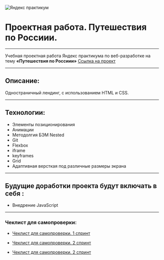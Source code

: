 ![Яндекс практикум](https://m.seonews.ru/upload/iblock/f73/f73322ed95450f64df7156706fc01091.jpg)
# Проектная работа. Путешествия по Россиии.
____

Учебная проектная работа Яндекс практикума по веб-разработке на тему **«Путешествия по Россиии»**
[Ссылка на проект](https://angels132.github.io/russian-travel/)
___
## Описание:

Одностраничный лендинг, с использованием HTML и CSS.

___
## Технологии:
+ Элементы позиционирования
+ Анимации
+ Методолгия БЭМ Nested
+ Git
+ Flexbox
+ iframe
+ keyframes
+ Grid
+ Адаптивная версткая под различные размеры экрана
    
____
## Будущие доработки проекта будут включать в себя :

+ Внедрение JavaScript 

____
### Чеклист для самопроверки:

+ [Чеклист для самопроверки. 1 спринт](https://code.s3.yandex.net/web-developer/checklists-pdf/new-program/checklist-1.pdf)

+ [Чеклист для самопроверки. 2 спринт](https://code.s3.yandex.net/web-developer/checklists-pdf/new-program/checklist-2.pdf)

+ [Чеклист для самопроверки. 2 спринт](https://code.s3.yandex.net/web-developer/checklists-pdf/new-program/checklist-3.pdf)